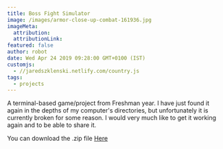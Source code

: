 ```yaml
---
title: Boss Fight Simulator
image: /images/armor-close-up-combat-161936.jpg
imageMeta:
  attribution:
  attributionLink:
featured: false
author: robot
date: Wed Apr 24 2019 09:28:00 GMT+0100 (IST)
customjs:
  - //jaredszklenski.netlify.com/country.js
tags:
  - projects
---
```

A terminal-based game/project from Freshman year. I have just found it again in the depths of my computer's directories, but unfortunately it is currently broken for some reason. I would very much like to get it working again and to be able to share it.

<div id="terminal"></div>
      <script>
        Unfortunately, due to time constraints I was unable to implement my project onto my site, but you can download the source files below. The original project was written in java and is simply run with the 'java' command.
      </script>

You can download the .zip file
<a href="/download/boss_fight_simulator.zip" download>
Here
</a>
